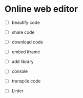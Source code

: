 # Online web editor

- [ ] beautify code
- [ ] share code
- [ ] download code
- [ ] embed iframe
- [ ] add library
- [ ] console

- [ ] transpile code
- [ ] Linter